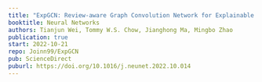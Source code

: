 ```yaml
---
title: "ExpGCN: Review-aware Graph Convolution Network for Explainable Recommendation"
booktitle: Neural Networks
authors: Tianjun Wei, Tommy W.S. Chow, Jianghong Ma, Mingbo Zhao
publication: true
start: 2022-10-21
repo: Joinn99/ExpGCN
pub: ScienceDirect
puburl: https://doi.org/10.1016/j.neunet.2022.10.014
---
```

